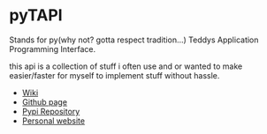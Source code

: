 # pyTAPI

Stands for py(why not? gotta respect tradition...) Teddys Application Programming Interface.

this api is a collection of stuff i often use and or wanted to make easier/faster for myself to implement stuff
without hassle.

* [Wiki](https://github.com/swizex/pyTAPI/wiki/table-of-contents)
* [Github page](https://github.com/swizex/pyTAPI)
* [Pypi Repository](https://pypi.org/project/pyTAPI)
* [Personal website](https://swizex.github.io)
